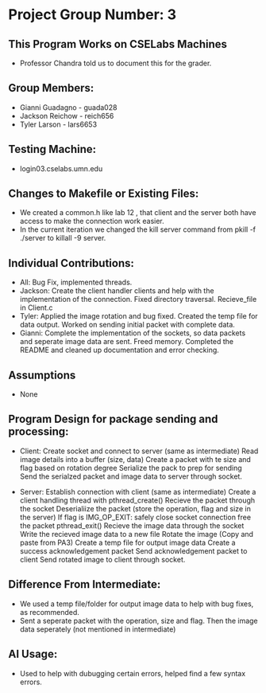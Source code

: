# Project Group Number: 3

## This Program Works on CSELabs Machines
- Professor Chandra told us to document this for the grader.

## Group Members: 
- Gianni Guadagno - guada028 
- Jackson Reichow - reich656 
- Tyler Larson - lars6653

## Testing Machine: 
- login03.cselabs.umn.edu

## Changes to Makefile or Existing Files: 
- We created a common.h like lab 12 , that client and the server both have access to make the connection work easier.
- In the current iteration we changed the kill server command from pkill -f ./server to killall -9 server.

## Individual Contributions:
- All: Bug Fix, implemented threads.
- Jackson: Create the client handler clients and help with the implementation of the connection. Fixed directory traversal. Recieve_file in Client.c
- Tyler: Applied the image rotation and bug fixed. Created the temp file for data output. Worked on sending initial packet with complete data.
- Gianni: Complete the implementation of the sockets, so data packets and seperate image data are sent. Freed memory. Completed the README and cleaned up documentation and error checking.

## Assumptions 
- None

## Program Design for package sending and processing:
- Client:
Create socket and connect to server (same as intermediate)
Read image details into a buffer (size, data)
Create a packet with te size and flag based on rotation degree
Serialize the pack to prep for sending
Send the serialzed packet and image data to server through socket.

- Server:
Establish connection with client (same as  intermediate)
Create a client handling thread with pthread_create()
Recieve the packet through the socket
Deserialiize the packet (store the operation, flag and size in the server)
If flag is IMG_OP_EXIT:
     safely close socket connection
    free the packet
    pthread_exit()
Recieve the image data through the socket
Write the recieved image data to a new file
Rotate the image (Copy and paste from PA3)
Create a temp file for output image data
Create a success acknowledgement packet
Send acknowledgement packet to client
Send rotated image to client through socket.

## Difference From Intermediate: 
- We used a temp file/folder for output image data to help with bug fixes, as recommended.
- Sent a seperate packet with the operation, size and flag. Then the image data seperately (not mentioned in intermediate) 

## AI Usage:
- Used to help with dubugging certain errors, helped find a few syntax errors.

